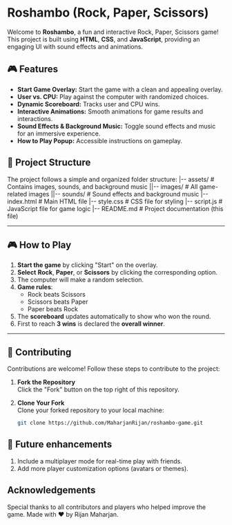 # Roshambo (Rock, Paper, Scissors)

Welcome to **Roshambo**, a fun and interactive Rock, Paper, Scissors game! This project is built using **HTML**, **CSS**, and **JavaScript**, providing an engaging UI with sound effects and animations.

## 🎮 Features
- **Start Game Overlay:** Start the game with a clean and appealing overlay.
- **User vs. CPU:** Play against the computer with randomized choices.
- **Dynamic Scoreboard:** Tracks user and CPU wins.
- **Interactive Animations:** Smooth animations for game results and interactions.
- **Sound Effects & Background Music:** Toggle sound effects and music for an immersive experience.
- **How to Play Popup:** Accessible instructions on gameplay.

## 📂 Project Structure
The project follows a simple and organized folder structure:
|-- assets/ # Contains images, sounds, and background music 
   ||-- images/ # All game-related images
   ||-- sounds/ # Sound effects and background music 
|-- index.html # Main HTML file 
|-- style.css # CSS file for styling 
|-- script.js # JavaScript file for game logic 
|-- README.md # Project documentation (this file)

---

## 🎮 How to Play
1. **Start the game** by clicking "Start" on the overlay.
2. **Select** **Rock**, **Paper**, or **Scissors** by clicking the corresponding option.
3. The computer will make a random selection.
4. **Game rules**:
   - Rock beats Scissors
   - Scissors beats Paper
   - Paper beats Rock
5. The **scoreboard** updates automatically to show who won the round.
6. First to reach **3 wins** is declared the **overall winner**.

---

## 🤝 Contributing
Contributions are welcome! Follow these steps to contribute to the project:

1. **Fork the Repository**  
   Click the "Fork" button on the top right of this repository.

2. **Clone Your Fork**  
   Clone your forked repository to your local machine:  
   ```bash
   git clone https://github.com/MaharjanRijan/roshambo-game.git

## 🌟 Future enhancements
1. Include a multiplayer mode for real-time play with friends.
2. Add more player customization options (avatars or themes).

## Acknowledgements
Special thanks to all contributors and players who helped improve the game.
Made with ❤️ by Rijan Maharjan.
